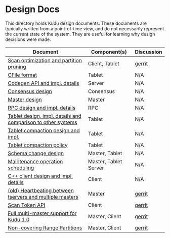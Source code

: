 <!---
Licensed under the Apache License, Version 2.0 (the "License");
you may not use this file except in compliance with the License.
You may obtain a copy of the License at

    http://www.apache.org/licenses/LICENSE-2.0

Unless required by applicable law or agreed to in writing, software
distributed under the License is distributed on an "AS IS" BASIS,
WITHOUT WARRANTIES OR CONDITIONS OF ANY KIND, either express or implied.
See the License for the specific language governing permissions and
limitations under the License.
-->

# Design Docs

This directory holds Kudu design documents. These documents are typically
written from a point-of-time view, and do not necessarily represent the current
state of the system. They are useful for learning why design decisions were
made.

| Document | Component(s) | Discussion |
| -------- | ------------ | ---------- |
| [Scan optimization and partition pruning](scan-optimization-partition-pruning.md) | Client, Tablet | [gerrit](http://gerrit.cloudera.org:8080/2149) |
| [CFile format](cfile.md) | Tablet | N/A |
| [Codegen API and impl. details](codegen.md) | Server | N/A |
| [Consensus design](consensus.md) | Consensus | N/A |
| [Master design](master.md) | Master | N/A |
| [RPC design and impl. details](rpc.md) | RPC | N/A |
| [Tablet design, impl. details and comparison to other systems](tablet.md) | Tablet | N/A |
| [Tablet compaction design and impl.](compaction.md) | Tablet | N/A |
| [Tablet compaction policy](compaction-policy.md) | Tablet | N/A |
| [Schema change design](schema-change.md) | Master, Tablet | N/A |
| [Maintenance operation scheduling](triggering-maintenance-ops.md) | Master, Tablet Server | N/A |
| [C++ client design and impl. details](cpp-client.md) | Client | N/A |
| [(old) Heartbeating between tservers and multiple masters](old-multi-master-heartbeating.md) | Master | [gerrit](http://gerrit.cloudera.org:8080/2495) |
| [Scan Token API](scan-tokens.md) | Client | [gerrit](http://gerrit.cloudera.org:8080/2443) |
| [Full multi-master support for Kudu 1.0](multi-master-1.0.md) | Master, Client | [gerrit](http://gerrit.cloudera.org:8080/2527) |
| [Non-covering Range Partitions](non-covering-range-partitions.md) | Master, Client | [gerrit](http://gerrit.cloudera.org:8080/2772) |
